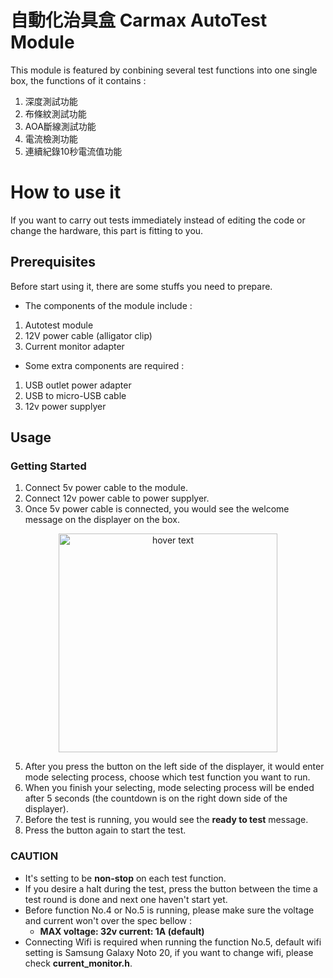 # 自動化治具盒 Carmax AutoTest Module

This module is featured by conbining several test functions into one single box, the functions of it contains :
1. 深度測試功能
2. 布條紋測試功能
3. AOA斷線測試功能
4. 電流檢測功能
5. 連續紀錄10秒電流值功能

# How to use it

If you want to carry out tests immediately instead of editing the code or change the hardware, this part is fitting to you.

## Prerequisites

Before start using it, there are some stuffs you need to prepare.

- The components of the module include :
1. Autotest module
2. 12V power cable (alligator clip)
3. Current monitor adapter

- Some extra components are required :
1. USB outlet power adapter
2. USB to micro-USB cable
3. 12v power supplyer

## Usage

### Getting Started
1. Connect 5v power cable to the module.
2. Connect 12v power cable to power supplyer.
3. Once 5v power cable is connected, you would see the welcome message on the displayer on the box.
<p align="center">
  <img src="https://github.com/Ericlinsechs/Carmax_AutoTest_Module/blob/main/image/IMG_8619.png" width="350" title="hover text">
</p>

5. After you press the button on the left side of the displayer, it would enter mode selecting process, choose which test function you want to run.
6. When you finish your selecting, mode selecting process will be ended after 5 seconds (the countdown is on the right down side of the displayer).
7. Before the test is running, you would see the **ready to test** message.
8. Press the button again to start the test.

### **CAUTION**
- It's setting to be **non-stop** on each test function.
- If you desire a halt during the test, press the button between the time a test round is done and next one haven't start yet.
- Before function No.4 or No.5 is running, please make sure the voltage and current won't over the spec bellow :
  - **MAX voltage: 32v current: 1A (default)**
- Connecting Wifi is required when running the function No.5, default wifi setting is Samsung Galaxy Noto 20, if you want to change wifi, please check **current_monitor.h**.
